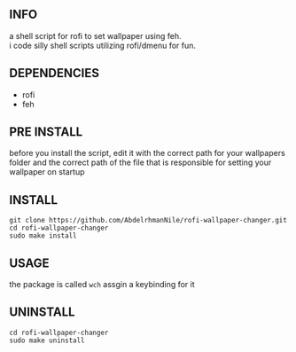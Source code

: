 ## INFO
a shell script for rofi to set wallpaper using feh. <br />
i code silly shell scripts utilizing rofi/dmenu for fun. 
## DEPENDENCIES
- rofi
- feh
## PRE INSTALL
before you install the script, edit it with the correct path for your wallpapers folder and the correct path of the file that is responsible for setting your wallpaper on startup
## INSTALL
```
git clone https://github.com/AbdelrhmanNile/rofi-wallpaper-changer.git
cd rofi-wallpaper-changer
sudo make install
```
## USAGE
the package is called ``` wch ``` assgin a keybinding for it

## UNINSTALL
```
cd rofi-wallpaper-changer
sudo make uninstall
```